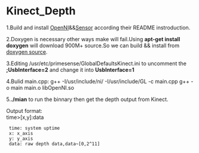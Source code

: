 # Kinect_Depth
1.Build and install [OpenNI](https://github.com/OpenNI/OpenNI)&&[Sensor](https://github.com/ruedigerH2/SensorKinect) according their README instroduction.   

2.Doxygen is necessary other ways make will fail.Using **apt-get install doxygen** will download 900M+ source.So we can build && install from [doxygen source](https://github.com/doxygen/doxygen).    

3.Editing /usr/etc/primesense/GlobalDefaultsKinect.ini to uncomment the **;UsbInterface=2** and change it into **UsbInterface=1**   

4.Bulid main.cpp:
  g++ -I/usr/include/ni/ -I/usr/include/GL -c main.cpp
  g++ -o main main.o libOpenNI.so   
  
5.**./mian** to run the binnary then get the depth output from Kinect. 
     
Output format:     
     time>[x,y]:data
     
     
     time: system uptime
     x: x_axis
     y: y_axis
     data: raw depth data,data~[0,2^11]  


